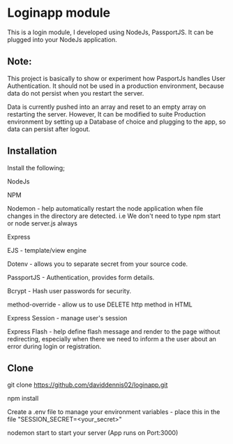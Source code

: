 # Loginapp module
 This is a login module, I developed using NodeJs, PassportJS. It can be plugged into your NodeJs application.
 
 ## Note:
 This project is basically to show or experiment how PasportJs handles User Authentication. 
 It should not be used in a production environment, because data do not persist when you restart the server.
 
 
 Data is currently pushed into an array and reset to an empty array on restarting the server.
 However, It can be modified to suite Production environment by setting up a Database of choice and plugging to the app, so data can persist
 after logout.
 
 
 ## Installation
 
 
 Install the following;
 
 
 NodeJs
 
 
 NPM
 
 
 Nodemon - help automatically restart the node application when file changes in the directory are detected.
 i.e We don't need to type npm start or node server.js always
 
 
 Express
 
 
 EJS - template/view engine
 
 
 Dotenv - allows you to separate secret from your source code.
 
 
 PassportJS - Authentication, provides form details.
 
 
 Bcrypt - Hash user passwords for security.
 
 
 method-override - allow us to use DELETE http method in HTML
 
 
 Express Session - manage user's session
 
 
 Express Flash - help define flash message and render to the page without redirecting, 
 especially when there we need to inform a the user about an error during login or registration.


  ## Clone 
  git clone https://github.com/daviddennis02/loginapp.git
  
  
  npm install 
  
  
  Create a .env file to manage your environment variables - place this in the file "SESSION_SECRET=<your_secret>"
  
  
  nodemon start to start your server (App runs on Port:3000)



 
